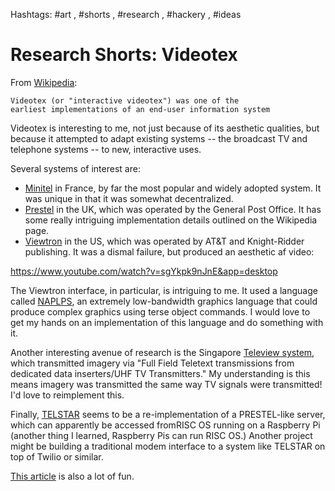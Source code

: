 Hashtags: #art , #shorts , #research , #hackery , #ideas

# Research Shorts: Videotex 

From [Wikipedia](https://en.wikipedia.org/wiki/Videotex): 


	Videotex (or "interactive videotex") was one of the 
	earliest implementations of an end-user information system

Videotex is interesting to me, not just because of its aesthetic qualities, but because it attempted to adapt existing systems -- the broadcast TV and telephone systems -- to new, interactive uses. 

Several systems of interest are:

- [Minitel](https://en.wikipedia.org/wiki/Minitel) in France, by far the most popular and widely adopted system. It was unique in that it was somewhat decentralized.
- [Prestel](https://en.wikipedia.org/wiki/Prestel) in the UK, which was operated by the General Post Office. It has some really intriguing implementation details outlined on the Wikipedia page.
- [Viewtron](https://en.wikipedia.org/wiki/Viewtron) in the US, which was operated by AT&T and Knight-Ridder publishing. It was a dismal failure, but produced an aesthetic af video:

https://www.youtube.com/watch?v=sgYkpk9nJnE&app=desktop

The Viewtron interface, in particular, is intriguing to me. It used a language called [NAPLPS](https://en.wikipedia.org/wiki/NAPLPS), an extremely low-bandwidth graphics language that could produce complex graphics using terse object commands. I would love to get my hands on an implementation of this language and do something with it. 

Another interesting avenue of research is the Singapore [Teleview system](https://en.wikipedia.org/wiki/Singapore_Teleview), which transmitted imagery via "Full Field Teletext transmissions from dedicated data inserters/UHF TV Transmitters." My understanding is this means imagery was transmitted the same way TV signals were transmitted! I'd love to reimplement this. 

Finally, [TELSTAR](https://glasstty.com/wiki/index.php/The_TELSTAR_Videotex_System) seems to be a re-implementation of a PRESTEL-like server, which can apparently be accessed fromRISC OS running on a Raspberry Pi (another thing I learned, Raspberry Pis can run RISC OS.) Another project might be building a traditional modem interface to a system like TELSTAR on top of Twilio or similar. 

[This article](https://medium.com/@cq94/get-your-minitels-back-the-computel-videotex-bbs-is-back-1d8c42f1ea17) is also a lot of fun.